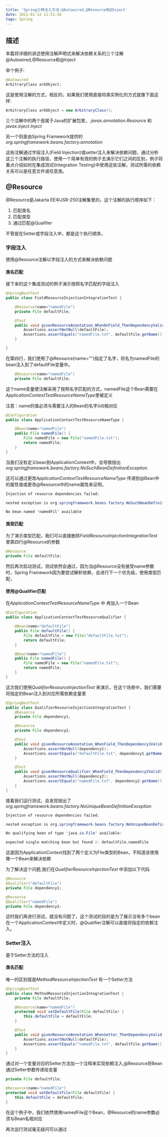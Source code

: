 ```yaml
---
title: 'Spring三种注入方法:@Autowired,@Resource和@Inject'
date: 2021-01-12 11:51:26
tags: Spring
---
```




## 描述

本篇将详细的讲述使用注解声明式来解决依赖关系的三个注解@Autowired,@Resource和@Inject



举个例子:

```java
@Autowired
ArbitraryClass arbObject;
```

这是使用注解的方式，相反的，如果我们使用直接将类实例化的方式就像下面这样:

```java
ArbitraryClass arbObject = new ArbitraryClass();
```



三个注解中的两个是属于Java的扩展包里， *javax.annotation.Resource* 和 *javax.inject.Inject*

另一个则是由Spring Framework提供的 *org.springframework.beans.factory.annotation*



这些注解通过字段注入(Field Injection)或setter注入来解决依赖问题，通过分析这三个注解的执行路径，使用一个简单有效的例子去演示它们之间的区别，例子将重点介绍如何在集成测试(Integration Testing)中使用这些注解，测试所需的依赖关系可以是任意文件或任意类。



## @Resource

@Resource是Jakarta EE中JSR-250注解集里的，这个注解的执行顺序如下：

<ol>
	<li>匹配类名</li>
  <li>匹配类型</li>
  <li>通过匹配@Qualifier</li>
</ol>

不管是在Setter或字段注入中，都是这个执行顺序。

### 字段注入

使用@Resource注解以字段注入的方式来解决依赖问题

#### 类名匹配

接下来的这个集成测试的例子演示按照名字匹配的字段注入

```java
@SpringBootTest
public class FieldResourceInjectionIntegrationTest {

    @Resource(name="namedFile")
    private File defaultFile;

    @Test
    public void givenResourceAnnotation_WhenOnField_ThenDependencyValid(){
        Assertions.assertNotNull(defaultFile);
        Assertions.assertEquals("namedFile.txt", defaultFile.getName());
    }

}
```

在第四行，我们使用了@Resource(name="")指定了名字，将名为namedFile的bean注入到了defaultFile变量中。

```java
    @Resource(name="namedFile")
    private File defaultFile;
```



这个name变量使注解采用了按照名字匹配的方式，namedFile这个Bean需要在*ApplicationContextTestResourceNameType*里被定义

注意：name的值必须与需要注入的Bean的名字(id)相对应

```java
@Configuration
public class ApplicationContextTestResourceNameType {

    @Bean(name="namedFile")
    public File namedFile() {
        File namedFile = new File("namedFile.txt");
        return namedFile;
    }
}
```

当我们没有定义bean到ApplicationContext中，会导致抛出*org.springframework.beans.factory.NoSuchBeanDefinitionException*

这可以通过更改*ApplicationContextTestResourceNameType* 传递到@Bean中的属性值或更改@Resource中的name属性来证明。

```java
Injection of resource dependencies failed; 

nested exception is org.springframework.beans.factory.NoSuchBeanDefinitionException:

No bean named 'namedFil' available
```



#### 类型匹配

为了演示类型匹配，我们可以直接删除*FieldResourceInjectionIntegrationTest* 里第四行@Resource的参数

```java
@Resource
private File defaultFile;
```

然后再次启动测试，测试依然会通过，因为当@Resource没有接受name参数时，Spring Framework因为要尝试解析依赖，会进行下一个优先级，使用类型匹配，



#### 使用@Qualifier匹配

在*ApplicationContextTestResourceNameType* 中 再加入一个Bean

```java
@Configuration
public class ApplicationContextTestResourceQualifier {

    @Bean(name="defaultFile")
    public File defaultFile() {
        File defaultFile = new File("defaultFile.txt");
        return defaultFile;
    }

    @Bean(name="namedFile")
    public File namedFile() {
        File namedFile = new File("namedFile.txt");
        return namedFile;
    }
}
```

这次我们使用*QualifierResourceInjectionTest* 来演示，在这个场景中，我们需要将指定的Bean注入到对应所需依赖变量里

```java
@SpringBootTest
public class QualifierResourceInjectionIntegrationTest {
    @Resource
    private File dependency1;

    @Resource
    private File dependency2;

    @Test
    public void givenResourceAnnotation_WhenField_ThenDependency1Valid(){
        Assertions.assertNotNull(dependency1);
        Assertions.assertEquals("defaultFile.txt", dependency1.getName());
    }

    @Test
    public void givenResourceQualifier_WhenField_ThenDependency2Valid(){
        Assertions.assertNotNull(dependency2);
        Assertions.assertEquals("namedFile.txt", dependency2.getName());
    }
}
```

接着我们运行测试，会发现抛出了*org.springframework.beans.factory.NoUniqueBeanDefinitionException* 

```java
Injection of resource dependencies failed; 

nested exception is org.springframework.beans.factory.NoUniqueBeanDefinitionException:

No qualifying bean of type 'java.io.File' available:

expected single matching bean but found 2: defaultFile,namedFile
```

这是因为ApplicationContext找到了两个定义为File类型的Bean，不知道该使用哪一个Bean来解决依赖

为了解决这个问题,我们在*QualifierResourceInjectionTest* 中添加以下代码

```java
@Resource
@Qualifier("defaultFile")
private File dependency1;

@Resource
@Qualifier("namedFile")
private File dependency2;
```

这时我们再进行测试，就没有问题了，这个测试的目的是为了展示当有多个bean在一个ApplicationContext中定义时，@Qualifier注解可以直接将指定的依赖注入。



###  Setter注入

基于Setter方法的注入

#### 类名匹配

唯一的区别就是*MethodResourceInjectionTest* 有一个Setter方法

```java
@SpringBootTest
public class MethodResourceInjectionIntegrationTest {
    private File defaultFile;

    @Resource(name="namedFile")
    protected void setDefaultFile(File defaultFile) {
        this.defaultFile = defaultFile;
    }

    @Test
    public void givenResourceAnnotation_WhenSetter_ThenDependencyValid(){
        Assertions.assertNotNull(defaultFile);
        Assertions.assertEquals("namedFile.txt", defaultFile.getName());
    }
}

```

通过对一个变量对应的Setter方法加一个注释来实现依赖注入,@Resource将Bean通过Setter参数传递给变量

```java
private File defaultFile;

@Resource(name="namedFile")
protected void setDefaultFile(File defaultFile) {
    this.defaultFile = defaultFile;
}
```

在这个例子中，我们依然使用namedFile这个Bean，@Resource的name参数必须与Bean名相对应

再次运行测试毫无疑问可以通过



